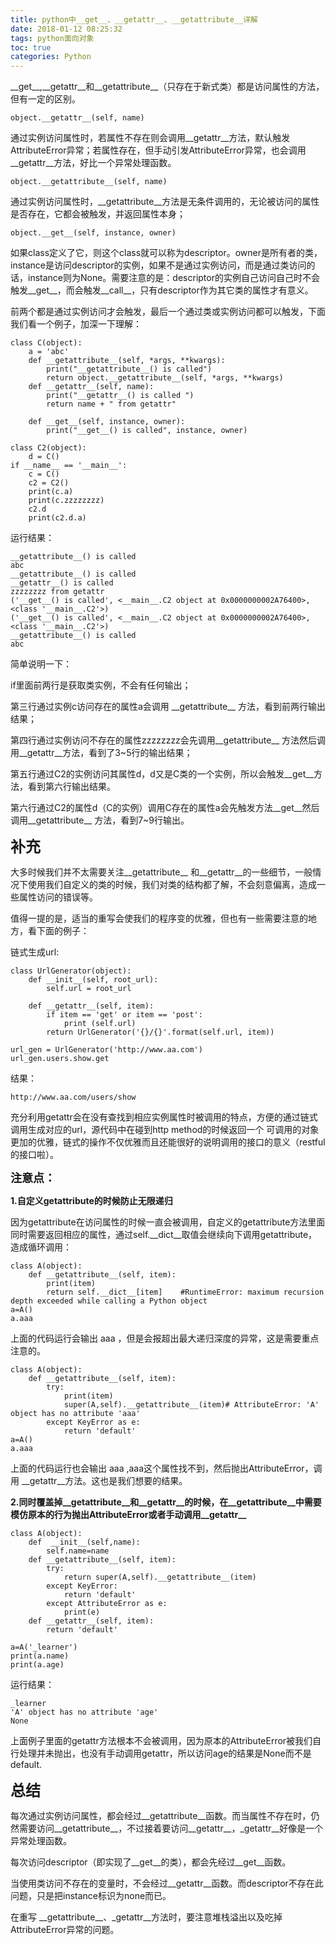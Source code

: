 ```yaml
---
title: python中__get__、__getattr__、__getattribute__详解
date: 2018-01-12 08:25:32
tags: python面向对象
toc: true
categories: Python
---
```

\_\_get\_\_,\_\_getattr\_\_和\_\_getattribute\_\_（只存在于新式类）都是访问属性的方法，但有一定的区别。 

	object.__getattr__(self, name) 
通过实例访问属性时，若属性不存在则会调用\_\_getattr\_\_方法，默认触发AttributeError异常；若属性存在，但手动引发AttributeError异常，也会调用\_\_getattr\_\_方法，好比一个异常处理函数。

	object.__getattribute__(self, name) 
通过实例访问属性时，\_\_getattribute\_\_方法是无条件调用的，无论被访问的属性是否存在，它都会被触发，并返回属性本身；

	object.__get__(self, instance, owner) 
如果class定义了它，则这个class就可以称为descriptor。owner是所有者的类，instance是访问descriptor的实例，如果不是通过实例访问，而是通过类访问的话，instance则为None。需要注意的是：descriptor的实例自己访问自己时不会触发\_\_get\_\_，而会触发\_\_call\_\_，只有descriptor作为其它类的属性才有意义。

前两个都是通过实例访问才会触发，最后一个通过类或实例访问都可以触发，下面我们看一个例子，加深一下理解：

<!--more-->

	class C(object):                                                      
    	a = 'abc'                                                         
    	def __getattribute__(self, *args, **kwargs):                      
        	print("__getattribute__() is called")                         
        	return object.__getattribute__(self, *args, **kwargs)         
    	def __getattr__(self, name):                                      
        	print("__getattr__() is called ")                             
        	return name + " from getattr"                                 
                                                                      
    	def __get__(self, instance, owner):                               
        	print("__get__() is called", instance, owner)                 
                                                                      
	class C2(object):                                                     
    	d = C()                                                           
	if __name__ == '__main__':                                            
    	c = C()
		c2 = C2()                                                       
		print(c.a)                                                      
		print(c.zzzzzzzz)                                               
		c2.d                                                            
		print(c2.d.a)    


运行结果：

	__getattribute__() is called
	abc
	__getattribute__() is called
	__getattr__() is called 
	zzzzzzzz from getattr
	('__get__() is called', <__main__.C2 object at 0x0000000002A76400>, <class '__main__.C2'>)
	('__get__() is called', <__main__.C2 object at 0x0000000002A76400>, <class '__main__.C2'>)
	__getattribute__() is called
	abc   

简单说明一下：

if里面前两行是获取类实例，不会有任何输出；

第三行通过实例c访问存在的属性a会调用 \_\_getattribute\_\_ 方法，看到前两行输出结果；

第四行通过实例访问不存在的属性zzzzzzzz会先调用\_\_getattribute\_\_ 方法然后调用\_\_getattr\_\_方法，看到了3~5行的输出结果；

第五行通过C2的实例访问其属性d，d又是C类的一个实例，所以会触发\_\_get\_\_方法，看到第六行输出结果。

第六行通过C2的属性d（C的实例）调用C存在的属性a会先触发方法\_\_get\_\_然后调用\_\_getattribute\_\_ 方法，看到7~9行输出。


<font size=5>**补充**</font>

大多时候我们并不太需要关注\_\_getattribute\_\_ 和\_\_getattr\_\_的一些细节，一般情况下使用我们自定义的类的时候，我们对类的结构都了解，不会刻意偏离，造成一些属性访问的错误等。

值得一提的是，适当的重写会使我们的程序变的优雅，但也有一些需要注意的地方，看下面的例子：

链式生成url:

	class UrlGenerator(object):                                        
    	def __init__(self, root_url):                                  
        	self.url = root_url                                        
                                                                   
    	def __getattr__(self, item):                                   
        	if item == 'get' or item == 'post':                        
            	print (self.url)                                       
        	return UrlGenerator('{}/{}'.format(self.url, item))        
                                                                   
	url_gen = UrlGenerator('http://www.aa.com')                        
	url_gen.users.show.get

结果：

	http://www.aa.com/users/show     
                                        
充分利用getattr会在没有查找到相应实例属性时被调用的特点，方便的通过链式调用生成对应的url，源代码中在碰到http method的时候返回一个
可调用的对象更加的优雅，链式的操作不仅优雅而且还能很好的说明调用的接口的意义（restful的接口啦）。

<font size=4>**注意点：**</font>

**1.自定义getattribute的时候防止无限递归**

因为getattribute在访问属性的时候一直会被调用，自定义的getattribute方法里面同时需要返回相应的属性，通过self.__dict__取值会继续向下调用getattribute，造成循环调用：

	class A(object):                                                                                                     
    	def __getattribute__(self, item):                                                                                
        	print(item)                                                                                                  
        	return self.__dict__[item]    #RuntimeError: maximum recursion depth exceeded while calling a Python object  
	a=A()                                                                                                                
	a.aaa                                                                                                                
 
上面的代码运行会输出 aaa ，但是会报超出最大递归深度的异常，这是需要重点注意的。                                                                                                                     
                                                                                                                     
	class A(object):                                                                                                     
    	def __getattribute__(self, item):                                                                                
        	try:                                                                                                         
            	print(item)                                                                                              
            	super(A,self).__getattribute__(item)# AttributeError: 'A' object has no attribute 'aaa'                  
        	except KeyError as e:                                                                                        
            	return 'default'                                                                                         
	a=A()                                                                                                                
	a.aaa                                                                                                                

上面的代码运行也会输出 aaa ,aaa这个属性找不到，然后抛出AttributeError，调用 \_\_getattr\_\_方法。这也是我们想要的结果。


**2.同时覆盖掉\_\_getattribute\_\_和\_\_getattr\_\_的时候，在\_\_getattribute\_\_中需要模仿原本的行为抛出AttributeError或者手动调用\_\_getattr\_\_**


	class A(object):                                           
    	def  __init__(self,name):                              
        	self.name=name                                     
    	def __getattribute__(self, item):                      
        	try:                                               
            	return super(A,self).__getattribute__(item)    
        	except KeyError:                                   
            	return 'default'                               
        	except AttributeError as e:                        
            	print(e)                                       
    	def __getattr__(self, item):                           
        	return 'default'                                   
                                                           
	a=A('_learner')                                            
	print(a.name)                                              
	print(a.age)                                               

运行结果：

	_learner
	'A' object has no attribute 'age'
	None

上面例子里面的getattr方法根本不会被调用，因为原本的AttributeError被我们自行处理并未抛出，也没有手动调用getattr，所以访问age的结果是None而不是default.


<font size='5'>**总结**</font>

每次通过实例访问属性，都会经过\_\_getattribute\_\_函数。而当属性不存在时，仍然需要访问\_\_getattribute\_\_，不过接着要访问\_\_getattr\_\_，\_getattr\_\_好像是一个异常处理函数。 

每次访问descriptor（即实现了\_\_get\_\_的类），都会先经过\_\_get\_\_函数。 

当使用类访问不存在的变量时，不会经过\_\_getattr\_\_函数。而descriptor不存在此问题，只是把instance标识为none而已。

在重写 \_\_getattribute\_\_、\_getattr\_\_方法时，要注意堆栈溢出以及吃掉AttributeError异常的问题。